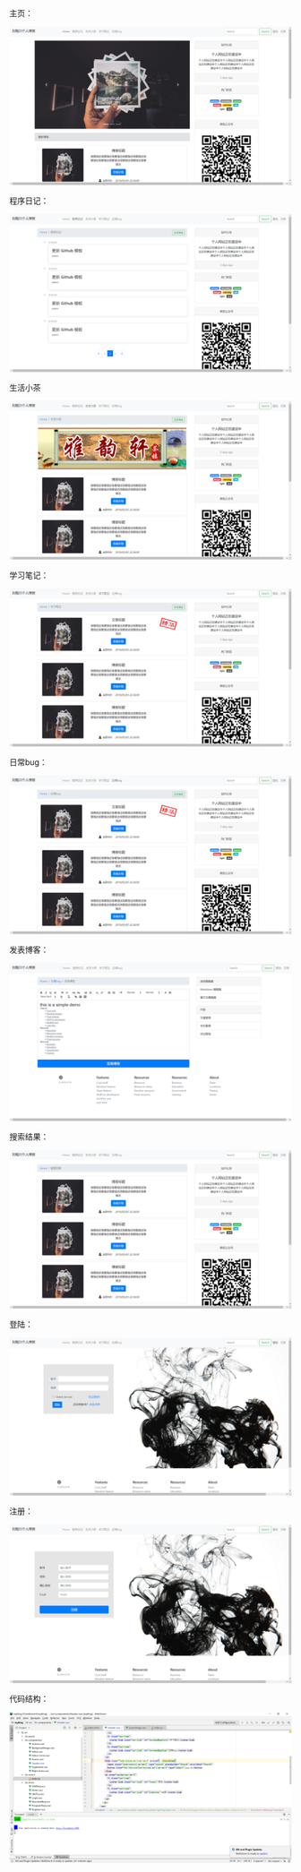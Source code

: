 主页：

![1557419107046](主页.assets/1557419107046.png)

程序日记：

![1557419135077](主页.assets/1557419135077.png)

生活小茶

![1557419153069](主页.assets/1557419153069.png)

学习笔记：

![1557419165173](主页.assets/1557419165173.png)

日常bug：

![1557419188541](主页.assets/1557419188541.png)

发表博客：

![1557419220219](主页.assets/1557419220219.png)

搜索结果：

![1557419237666](主页.assets/1557419237666.png)

登陆：

![1557419059281](主页.assets/1557419059281.png)

注册：

![1557419081639](主页.assets/1557419081639.png)

代码结构：

![1557419342184](主页.assets/1557419342184.png)
